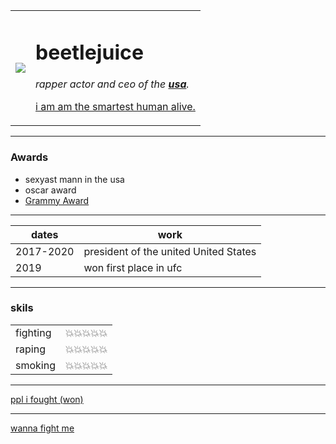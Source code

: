 <!DOCTYPE html>
<html lang="en" dir="ltr">

<head>
  <meta charset="utf-8">
  <title>beetlejuice's personal site</title>
</head>

<body>
  <table cellspacing=20>
    <tr>
      <td>
      <img src="images/beetlejuice.png">
      </td>
      <td>
      <h1>beetlejuice</h1>
      <p><em>rapper actor and ceo of the <strong><a href="https://en.wikipedia.org/wiki/United_States">usa</a></strong>.</em></p>
      <p><a href="https://www.youtube.com/watch?v=Kt6mv_gnKxY">i am am the smartest human alive.</a></p>
      </td>
    </tr>
  </table>
  <hr>
  <h3>Awards</h3>
  <ul>
    <li>sexyast mann in the usa</li>
    <li>oscar award</li>
    <li><a href="https://www.youtube.com/watch?v=QUG6Pkh-ufk">Grammy Award</a></li>
  </ul>
  <hr>
  <table cellspacing=10>
    <tr>
      <thead>
        <tr>
          <th>dates</th>
          <th>work</th>
        </tr>
      </thead>
      <tbody>
        <tr>
          <td>2017-2020</td>
          <td>president of the united United States</td>
        </tr>
        <tr>
          <td>2019</td>
          <td>won first place in ufc</td>
        </tr>
      </tbody>
  </table>
  <hr>
  <h3>skils</h3>
        <table cellspacing=10>
        <tr>
          <td>fighting</td>
          <td>💥💥💥💥💥</td>
        </tr>
        <tr>
          <td>raping</td>
          <td>💥💥💥💥💥</td>
        </tr>
        <tr>
          <td>smoking</td>
          <td>💥💥💥💥💥</td>
        </tr>
      </table>

  <hr>
  <a href="ppl i fought.html">ppl i fought (won)</a>
  <hr>
  <p><a href="fightme.html">wanna fight me </a>
    <p />


</body>

</html>
